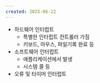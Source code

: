 ```yaml
---
created: 2025-06-22
---
```

- 하드웨어 인터럽트
	- 특별한 인터럽트 컨트롤러 가짐
	- 키보드, 마우스, 파일기록 완료 등
- 소프트웨어 인터럽트
	- 애플리케이션에서 발생
	- 시스템 콜 등
- 오류 및 타이머 인터럽트